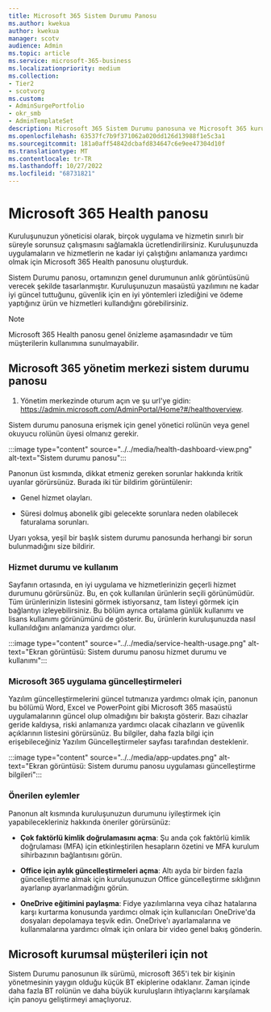 ```yaml
---
title: Microsoft 365 Sistem Durumu Panosu
ms.author: kwekua
author: kwekua
manager: scotv
audience: Admin
ms.topic: article
ms.service: microsoft-365-business
ms.localizationpriority: medium
ms.collection:
- Tier2
- scotvorg
ms.custom:
- AdminSurgePortfolio
- okr_smb
- AdminTemplateSet
description: Microsoft 365 Sistem Durumu panosuna ve Microsoft 365 kuruluşunuzun durumu hakkında sizi güncel tutmadaki rolüne genel bir bakış edinin.
ms.openlocfilehash: 63537fc7b9f371062a020dd126d13988f1e5c3a1
ms.sourcegitcommit: 181a0aff54842dcbafd834647c6e9ee47304d10f
ms.translationtype: MT
ms.contentlocale: tr-TR
ms.lasthandoff: 10/27/2022
ms.locfileid: "68731821"
---
```

# <a name="microsoft-365-health-dashboard"></a>Microsoft 365 Health panosu

Kuruluşunuzun yöneticisi olarak, birçok uygulama ve hizmetin sınırlı bir süreyle sorunsuz çalışmasını sağlamakla ücretlendirilirsiniz. Kuruluşunuzda uygulamaların ve hizmetlerin ne kadar iyi çalıştığını anlamanıza yardımcı olmak için Microsoft 365 Health panosunu oluşturduk.

Sistem Durumu panosu, ortamınızın genel durumunun anlık görüntüsünü verecek şekilde tasarlanmıştır. Kuruluşunuzun masaüstü yazılımını ne kadar iyi güncel tuttuğunu, güvenlik için en iyi yöntemleri izlediğini ve ödeme yaptığınız ürün ve hizmetleri kullandığını görebilirsiniz.

> [!NOTE]
> Microsoft 365 Health panosu genel önizleme aşamasındadır ve tüm müşterilerin kullanımına sunulmayabilir.

## <a name="health-dashboard-in-the-microsoft-365-admin-center"></a>Microsoft 365 yönetim merkezi sistem durumu panosu

1. Yönetim merkezinde oturum açın ve şu url'ye gidin: https://admin.microsoft.com/AdminPortal/Home?#/healthoverview.

Sistem durumu panosuna erişmek için genel yönetici rolünün veya genel okuyucu rolünün üyesi olmanız gerekir.

:::image type="content" source="../../media/health-dashboard-view.png" alt-text="Sistem durumu panosu":::

Panonun üst kısmında, dikkat etmeniz gereken sorunlar hakkında kritik uyarılar görürsünüz.  Burada iki tür bildirim görüntülenir:

- Genel hizmet olayları.

- Süresi dolmuş abonelik gibi gelecekte sorunlara neden olabilecek faturalama sorunları.

Uyarı yoksa, yeşil bir başlık sistem durumu panosunda herhangi bir sorun bulunmadığını size bildirir.

### <a name="service-health-and-usage"></a>Hizmet durumu ve kullanım

Sayfanın ortasında, en iyi uygulama ve hizmetlerinizin geçerli hizmet durumunu görürsünüz. Bu, en çok kullanılan ürünlerin seçili görünümüdür. Tüm ürünlerinizin listesini görmek istiyorsanız, tam listeyi görmek için bağlantıyı izleyebilirsiniz. Bu bölüm ayrıca ortalama günlük kullanımı ve lisans kullanımı görünümünü de gösterir. Bu, ürünlerin kuruluşunuzda nasıl kullanıldığını anlamanıza yardımcı olur.

:::image type="content" source="../../media/service-health-usage.png" alt-text="Ekran görüntüsü: Sistem durumu panosu hizmet durumu ve kullanımı":::

### <a name="microsoft-365-app-updates"></a>Microsoft 365 uygulama güncelleştirmeleri

Yazılım güncelleştirmelerini güncel tutmanıza yardımcı olmak için, panonun bu bölümü Word, Excel ve PowerPoint gibi Microsoft 365 masaüstü uygulamalarının güncel olup olmadığını bir bakışta gösterir. Bazı cihazlar geride kaldıysa, riski anlamanıza yardımcı olacak cihazların ve güvenlik açıklarının listesini görürsünüz. Bu bilgiler, daha fazla bilgi için erişebileceğiniz Yazılım Güncelleştirmeler sayfası tarafından desteklenir.

:::image type="content" source="../../media/app-updates.png" alt-text="Ekran görüntüsü: Sistem durumu panosu uygulaması güncelleştirme bilgileri":::

### <a name="recommended-actions"></a>Önerilen eylemler

Panonun alt kısmında kuruluşunuzun durumunu iyileştirmek için yapabilecekleriniz hakkında öneriler görürsünüz:

- **Çok faktörlü kimlik doğrulamasını açma**: Şu anda çok faktörlü kimlik doğrulaması (MFA) için etkinleştirilen hesapların özetini ve MFA kurulum sihirbazının bağlantısını görün.

- **Office için aylık güncelleştirmeleri açma**: Altı ayda bir birden fazla güncelleştirme almak için kuruluşunuzun Office güncelleştirme sıklığının ayarlanıp ayarlanmadığını görün.

- **OneDrive eğitimini paylaşma**: Fidye yazılımlarına veya cihaz hatalarına karşı kurtarma konusunda yardımcı olmak için kullanıcıları OneDrive'da dosyaları depolamaya teşvik edin. OneDrive'ı ayarlamalarına ve kullanmalarına yardımcı olmak için onlara bir video genel bakış gönderin.

## <a name="note-for-microsoft-enterprise-customers"></a>Microsoft kurumsal müşterileri için not

Sistem Durumu panosunun ilk sürümü, microsoft 365'i tek bir kişinin yönetmesinin yaygın olduğu küçük BT ekiplerine odaklanır. Zaman içinde daha fazla BT rolünün ve daha büyük kuruluşların ihtiyaçlarını karşılamak için panoyu geliştirmeyi amaçlıyoruz.
